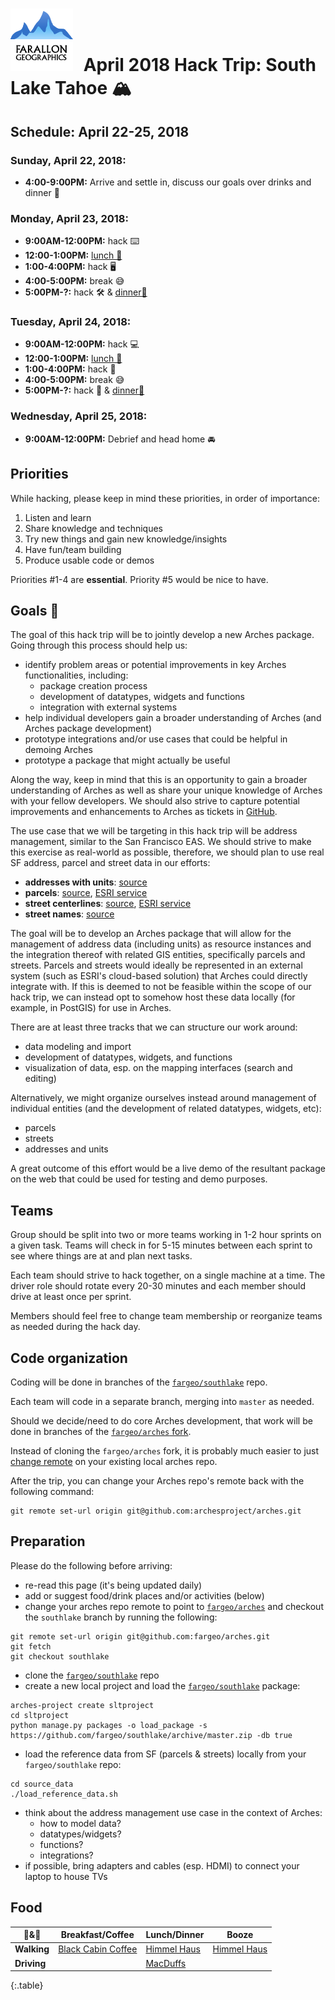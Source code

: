 # <img src="img/fargeo.png" style="width: 100px; margin-right:10px;"/> April 2018 Hack Trip: South Lake Tahoe 🏔

## Schedule: April 22-25, 2018

### Sunday, April 22, 2018:
- **4:00-9:00PM:** Arrive and settle in, discuss our goals over drinks and dinner 🍺

### Monday, April 23, 2018:
- **9:00AM-12:00PM:** hack ⌨️
- **12:00-1:00PM:** [lunch 🍴](#food)
- **1:00-4:00PM:** hack 🖥
- **4:00-5:00PM:** break 😅
- **5:00PM-?:** hack 🛠 & [dinner🍴](#food)

### Tuesday, April 24, 2018:
- **9:00AM-12:00PM:** hack 💻
- **12:00-1:00PM:** [lunch 🍴](#food)
- **1:00-4:00PM:** hack 📱
- **4:00-5:00PM:** break 😅
- **5:00PM-?:** hack 🤘 & [dinner🍴](#food)

### Wednesday, April 25, 2018:
- **9:00AM-12:00PM:** Debrief and head home 🚘

## Priorities

While hacking, please keep in mind these priorities, in order of importance:

1. Listen and learn
2. Share knowledge and techniques
3. Try new things and gain new knowledge/insights
4. Have fun/team building
5. Produce usable code or demos

Priorities #1-4 are **essential**.  Priority #5 would be nice to have.

## Goals 💯

The goal of this hack trip will be to jointly develop a new Arches package.  Going through this process should help us:
- identify problem areas or potential improvements in key Arches functionalities, including:
	- package creation process
	- development of datatypes, widgets and functions
	- integration with external systems
- help individual developers gain a broader understanding of Arches (and Arches package development)
- prototype integrations and/or use cases that could be helpful in demoing Arches
- prototype a package that might actually be useful

Along the way, keep in mind that this is an opportunity to gain a broader understanding of Arches as well as share your unique knowledge of Arches with your fellow developers.  We should also strive to capture potential improvements and enhancements to Arches as tickets in [GitHub](https://github.com/archesproject/arches).

The use case that we will be targeting in this hack trip will be address management, similar to the San Francisco EAS.  We should strive to make this exercise as real-world as possible, therefore, we should plan to use real SF address, parcel and street data in our efforts:

- **addresses with units**: [source](https://data.sfgov.org/Geographic-Locations-and-Boundaries/Addresses-with-Units-Enterprise-Addressing-System-/dxjs-vqsy)
- **parcels**: [source](https://data.sfgov.org/Geographic-Locations-and-Boundaries/Recorded-Parcel-Geography-with-Transaction-Date-Hi/3iun-6we5), [ESRI service](https://services8.arcgis.com/jXmOK21AXdxcpkCM/arcgis/rest/services/San_Francisco_Parcels_20180416/FeatureServer/0?token=tTzVkJ7RPpZmqmlxc7xVBaORWK8vIKQenSkbmK13OnDfIHNKaNCIaH3i6Nz1AUbdnqkEsz8HuA-QqYrndP4yyqgov0NUgabK3lOO19erL-YYPtbIhEzahbSeQ0wPkJx1TH7RVL-gJ9m3iBsV9Affr0NczrLunSdj6rsa1Kg4QI8fTWpdgj0VCy7FaANWggjI6b7kDATtb43W9-hHxmndcjEU9S7lBzCfTty1b4GnAF3dmYhoh4ZBLC-XpsLetKEJ)
- **street centerlines**: [source](https://data.sfgov.org/Geographic-Locations-and-Boundaries/San-Francisco-Basemap-Street-Centerlines/7hfy-8sz8), [ESRI service](https://services8.arcgis.com/jXmOK21AXdxcpkCM/arcgis/rest/services/San_Francisco_Basemap_Street_Centerlines/FeatureServer/0?token=1eVJHuG13ctW2abP4MTfWdgbD0mrgiPZ6EvONk3YDAxIBScX36iwyTHGKklFTAVLxWaSXwhDbicB4en-6x_JYdanK5ZgYnX0C-qzDOnh6X4rcVVx1UoOhzs-xi2E2v00yagXR7NwhrPcl4e2KyEdQI_0_Zy_WGyIXsN-5g6MAPKvV3g-N4HYjDUounZUOcxZCdNBz6vmHd-KAFBZSfVEnSi_TFmYC1MaMGWP48lDZMZcqw183ciKwCB_Y9CMh-8U)
- **street names**: [source](https://data.sfgov.org/Geographic-Locations-and-Boundaries/Street-Names/6d9h-4u5v)

The goal will be to develop an Arches package that will allow for the management of address data (including units) as resource instances and the integration thereof with related GIS entities, specifically parcels and streets.  Parcels and streets would ideally be represented in an external system (such as ESRI's cloud-based solution) that Arches could directly integrate with.  If this is deemed to not be feasible within the scope of our hack trip, we can instead opt to somehow host these data locally (for example, in PostGIS) for use in Arches.

There are at least three tracks that we can structure our work around:
- data modeling and import
- development of datatypes, widgets, and functions
- visualization of data, esp. on the mapping interfaces (search and editing)

Alternatively, we might organize ourselves instead around management of individual entities (and the development of related datatypes, widgets, etc):
- parcels
- streets
- addresses and units

A great outcome of this effort would be a live demo of the resultant package on the web that could be used for testing and demo purposes.

## Teams

Group should be split into two or more teams working in 1-2 hour sprints on a given task. Teams will check in for 5-15 minutes between each sprint to see where things are at and plan next tasks.

Each team should strive to hack together, on a single machine at a time.  The driver role should rotate every 20-30 minutes and each member should drive at least once per sprint.

Members should feel free to change team membership or reorganize teams as needed during the hack day.

## Code organization

Coding will be done in branches of the [`fargeo/southlake`](https://github.com/fargeo/southlake) repo.

Each team will code in a separate branch, merging into `master` as needed.

Should we decide/need to do core Arches development, that work will be done in branches of the [`fargeo/arches` fork](https://github.com/fargeo/arches).

Instead of cloning the `fargeo/arches` fork, it is probably much easier to just [change remote](#preparation) on your existing local arches repo.

After the trip, you can change your Arches repo's remote back with the following command:
```
git remote set-url origin git@github.com:archesproject/arches.git
```

## Preparation

Please do the following before arriving:

- re-read this page (it's being updated daily)
- add or suggest food/drink places and/or activities (below)
- change your arches repo remote to point to [`fargeo/arches`](https://github.com/fargeo/arches) and checkout the `southlake` branch by running the following:
```
git remote set-url origin git@github.com:fargeo/arches.git
git fetch
git checkout southlake
```
- clone the [`fargeo/southlake`](https://github.com/fargeo/southlake) repo
- create a new local project and load the [`fargeo/southlake`](https://github.com/fargeo/southlake) package:
```
arches-project create sltproject
cd sltproject
python manage.py packages -o load_package -s https://github.com/fargeo/southlake/archive/master.zip -db true
```
- load the reference data from SF (parcels & streets) locally from your `fargeo/southlake` repo:
```
cd source_data
./load_reference_data.sh
```
- think about the address management use case in the context of Arches:
	- how to model data?
	- datatypes/widgets?
	- functions?
	- integrations?
- if possible, bring adapters and cables (esp. HDMI) to connect your laptop to house TVs 

## Food

🍴&🍻 | **Breakfast/Coffee** | **Lunch/Dinner** | **Booze**
--- | --- | --- | ---
**Walking** | [Black Cabin Coffee](http://www.blackcabincoffee.com/) | [Himmel Haus](https://www.himmelhausslt.com) | [Himmel Haus](https://www.himmelhausslt.com)
**Driving** |  | [MacDuffs](http://macduffspub.com) | 
{:.table}
